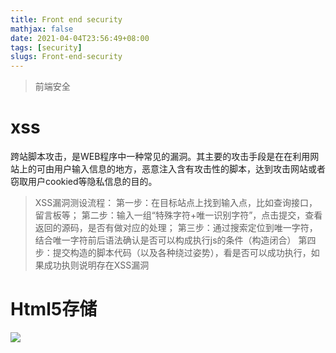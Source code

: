 ```yaml
---
title: Front end security
mathjax: false
date: 2021-04-04T23:56:49+08:00
tags: [security]
slugs: Front-end-security
---
```


> 前端安全

# xss

跨站脚本攻击，是WEB程序中一种常见的漏洞。其主要的攻击手段是在在利用网站上的可由用户输入信息的地方，恶意注入含有攻击性的脚本，达到攻击网站或者窃取用户cookied等隐私信息的目的。

> XSS漏洞测设流程：
> 第一步：在目标站点上找到输入点，比如查询接口，留言板等；
> 第二步：输入一组“特殊字符+唯一识别字符”，点击提交，查看返回的源码，是否有做对应的处理；
> 第三步：通过搜索定位到唯一字符，结合唯一字符前后语法确认是否可以构成执行js的条件（构造闭合）
> 第四步：提交构造的脚本代码（以及各种绕过姿势），看是否可以成功执行，如果成功执则说明存在XSS漏洞

# Html5存储

![](https://static.cdnjs.cloud/20200628/批注%202020-06-28%20113456_2412.png) 


